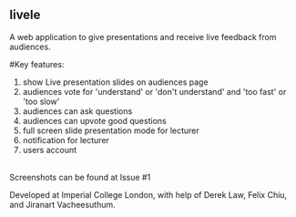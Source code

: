 ## livele
A web application to give presentations and receive live feedback from audiences.

#Key features: 
1. show Live presentation slides on audiences page <br />
2. audiences vote for 'understand' or 'don't understand' and 'too fast' or 'too slow' <br />
3. audiences can ask questions <br />
4. audiences can upvote good questions <br />
5. full screen slide presentation mode for lecturer <br />
6. notification for lecturer <br />
7. users account <br />

<br />
Screenshots can be found at Issue #1
<br />

Developed at Imperial College London, with help of Derek Law, Felix Chiu, and Jiranart Vacheesuthum.
